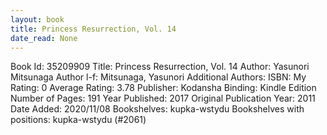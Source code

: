 ```yaml
---
layout: book
title: Princess Resurrection, Vol. 14
date_read: None
---
```


Book Id: 35209909
Title: Princess Resurrection, Vol. 14
Author: Yasunori Mitsunaga
Author l-f: Mitsunaga, Yasunori
Additional Authors: 
ISBN: 
My Rating: 0
Average Rating: 3.78
Publisher: Kodansha
Binding: Kindle Edition
Number of Pages: 191
Year Published: 2017
Original Publication Year: 2011
Date Added: 2020/11/08
Bookshelves: kupka-wstydu
Bookshelves with positions: kupka-wstydu (#2061)


